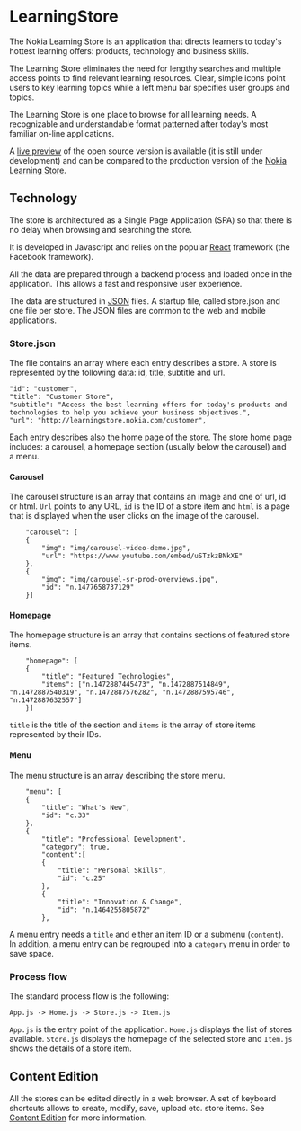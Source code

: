 # LearningStore
The Nokia Learning Store is an application that directs learners to today's hottest learning offers: products, technology and business skills.

The Learning Store eliminates the need for lengthy searches and multiple access points to find relevant learning resources. Clear, simple icons point users to key learning topics while a left menu bar specifies user groups and topics.

The Learning Store is one place to browse for all learning needs. A recognizable and understandable format patterned after today's most familiar on-line applications.

A [live preview](https://nokia.github.io/LearningStore/ "The Open Source Learning Store") of the open source version is available (it is still under development) and can be compared to the production version of the [Nokia Learning Store](http://learningstore.nokia.com). 

## Technology
The store is architectured as a Single Page Application (SPA) so that there is no delay when browsing and searching the store.

It is developed in Javascript and relies on the popular [React](https://facebook.github.io/react/ "React") framework (the Facebook framework).

All the data are prepared through a backend process and loaded once in the application. This allows a fast and responsive user experience.

The data are structured in [JSON](https://en.wikipedia.org/wiki/JSON) files. A startup file, called store.json and one file per store. The JSON files are common to the web and mobile applications.

### Store.json
The file contains an array where each entry describes a store. A store is represented by the following data: id, title, subtitle and url.

    "id": "customer",
    "title": "Customer Store",
    "subtitle": "Access the best learning offers for today's products and technologies to help you achieve your business objectives.",
    "url": "http://learningstore.nokia.com/customer",

Each entry describes also the home page of the store. The store home page includes: a carousel, a homepage section (usually below the carousel) and a menu. 

#### Carousel
The carousel structure is an array that contains an image and one of url, id or html. `Url` points to any URL, `id` is the ID of a store item and `html` is a page that is displayed when the user clicks on the image of the carousel.

        "carousel": [
        {
            "img": "img/carousel-video-demo.jpg",
            "url": "https://www.youtube.com/embed/uSTzkzBNkXE"
        },
        {
            "img": "img/carousel-sr-prod-overviews.jpg",
            "id": "n.1477658737129"
        }]

#### Homepage
The homepage structure is an array that contains sections of featured store items.

        "homepage": [
        {
            "title": "Featured Technologies",
            "items": ["n.1472887445473", "n.1472887514849", "n.1472887540319", "n.1472887576282", "n.1472887595746", "n.1472887632557"]
        }]

`title` is the title of the section and `items` is the array of store items represented by their IDs.

#### Menu
The menu structure is an array describing the store menu.

        "menu": [
        {
            "title": "What's New",
            "id": "c.33"
        },
        {
            "title": "Professional Development",
            "category": true,
            "content":[
            {
                "title": "Personal Skills",
                "id": "c.25"
            },
            {
                "title": "Innovation & Change",
                "id": "n.1464255805872"
            },

A menu entry needs a `title` and either an item ID or a submenu (`content`). In addition, a menu entry can be regrouped into a `category` menu in order to save space.

### Process flow
The standard process flow is the following:


    App.js -> Home.js -> Store.js -> Item.js

`App.js` is the entry point of the application. `Home.js` displays the list of stores available. `Store.js` displays the homepage of the selected store and `Item.js` shows the details of a store item.

## Content Edition

All the stores can be edited directly in a web browser. A set of keyboard shortcuts allows to create, modify, save, upload etc. store items. See [Content Edition](EDITION.md "Content Edition") for more information.
